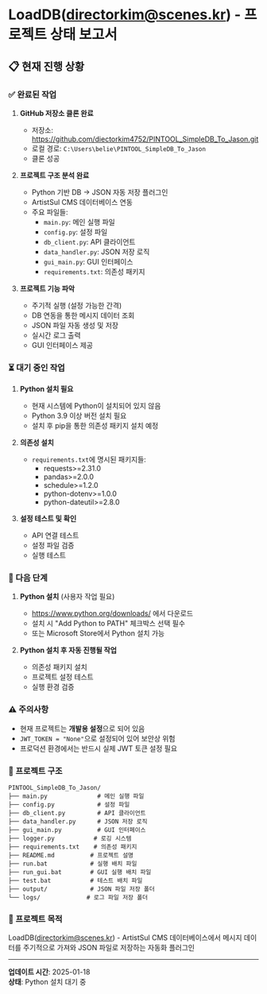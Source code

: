 # LoadDB(directorkim@scenes.kr) - 프로젝트 상태 보고서

## 📋 현재 진행 상황

### ✅ 완료된 작업
1. **GitHub 저장소 클론 완료**
   - 저장소: https://github.com/diectorkim4752/PINTOOL_SimpleDB_To_Jason.git
   - 로컬 경로: `C:\Users\belie\PINTOOL_SimpleDB_To_Jason`
   - 클론 성공

2. **프로젝트 구조 분석 완료**
   - Python 기반 DB → JSON 자동 저장 플러그인
   - ArtistSul CMS 데이터베이스 연동
   - 주요 파일들:
     - `main.py`: 메인 실행 파일
     - `config.py`: 설정 파일
     - `db_client.py`: API 클라이언트
     - `data_handler.py`: JSON 저장 로직
     - `gui_main.py`: GUI 인터페이스
     - `requirements.txt`: 의존성 패키지

3. **프로젝트 기능 파악**
   - 주기적 실행 (설정 가능한 간격)
   - DB 연동을 통한 메시지 데이터 조회
   - JSON 파일 자동 생성 및 저장
   - 실시간 로그 출력
   - GUI 인터페이스 제공

### ⏳ 대기 중인 작업
1. **Python 설치 필요**
   - 현재 시스템에 Python이 설치되어 있지 않음
   - Python 3.9 이상 버전 설치 필요
   - 설치 후 pip을 통한 의존성 패키지 설치 예정

2. **의존성 설치**
   - `requirements.txt`에 명시된 패키지들:
     - requests>=2.31.0
     - pandas>=2.0.0
     - schedule>=1.2.0
     - python-dotenv>=1.0.0
     - python-dateutil>=2.8.0

3. **설정 테스트 및 확인**
   - API 연결 테스트
   - 설정 파일 검증
   - 실행 테스트

### 📝 다음 단계
1. **Python 설치** (사용자 작업 필요)
   - https://www.python.org/downloads/ 에서 다운로드
   - 설치 시 "Add Python to PATH" 체크박스 선택 필수
   - 또는 Microsoft Store에서 Python 설치 가능

2. **Python 설치 후 자동 진행될 작업**
   - 의존성 패키지 설치
   - 프로젝트 설정 테스트
   - 실행 환경 검증

### ⚠️ 주의사항
- 현재 프로젝트는 **개발용 설정**으로 되어 있음
- `JWT_TOKEN = "None"`으로 설정되어 있어 보안상 위험
- 프로덕션 환경에서는 반드시 실제 JWT 토큰 설정 필요

### 📁 프로젝트 구조
```
PINTOOL_SimpleDB_To_Jason/
├── main.py              # 메인 실행 파일
├── config.py            # 설정 파일
├── db_client.py         # API 클라이언트
├── data_handler.py      # JSON 저장 로직
├── gui_main.py          # GUI 인터페이스
├── logger.py           # 로깅 시스템
├── requirements.txt    # 의존성 패키지
├── README.md          # 프로젝트 설명
├── run.bat            # 실행 배치 파일
├── run_gui.bat        # GUI 실행 배치 파일
├── test.bat           # 테스트 배치 파일
├── output/            # JSON 파일 저장 폴더
└── logs/             # 로그 파일 저장 폴더
```

### 🎯 프로젝트 목적
LoadDB(directorkim@scenes.kr) - ArtistSul CMS 데이터베이스에서 메시지 데이터를 주기적으로 가져와 JSON 파일로 저장하는 자동화 플러그인

---
**업데이트 시간**: 2025-01-18  
**상태**: Python 설치 대기 중
